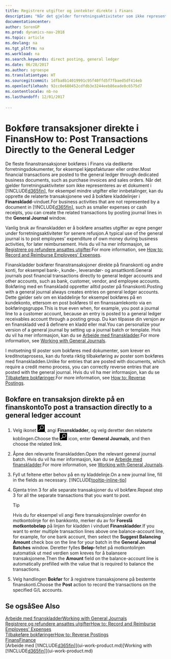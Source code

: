 ```yaml
---
title: Registrere utgifter og inntekter direkte i Finans
description: "Når det gjelder forretningsaktiviteter som ikke representeres av et dokument i Financials, for eksempel mindre utgifter eller innbetalinger, kan du opprette de relaterte transaksjonene ved å bokføre kladdelinjer i Finanskladd-vinduet."
documentationcenter: 
author: SorenGP
ms.prod: dynamics-nav-2018
ms.topic: article
ms.devlang: na
ms.tgt_pltfrm: na
ms.workload: na
ms.search.keywords: direct posting, general ledger
ms.date: 06/28/2017
ms.author: sgroespe
ms.translationtype: HT
ms.sourcegitcommit: 1dfba8b14019991c95f40ffd5f7fbaed5df414eb
ms.openlocfilehash: 92cc0e680452cdfdb3e3244eeb86eade0c6575d7
ms.contentlocale: nb-no
ms.lasthandoff: 12/01/2017

---
```

# <a name="how-to-post-transactions-directly-to-the-general-ledger"></a><span data-ttu-id="fbeda-103">Bokføre transaksjoner direkte i Finans</span><span class="sxs-lookup"><span data-stu-id="fbeda-103">How to: Post Transactions Directly to the General Ledger</span></span>
<span data-ttu-id="fbeda-104">De fleste finanstransaksjoner bokføres i Finans via dedikerte forretningsdokumenter, for eksempel kjøpsfakturaer eller ordrer.</span><span class="sxs-lookup"><span data-stu-id="fbeda-104">Most financial transactions are posted to the general ledger through dedicated business documents, such as purchase invoices and sales orders.</span></span> <span data-ttu-id="fbeda-105">Når det gjelder forretningsaktiviteter som ikke representeres av et dokument i [!INCLUDE[d365fin](includes/d365fin_md.md)], for eksempel mindre utgifter eller innbetalinger, kan du opprette de relaterte transaksjonene ved å bokføre kladdelinjer i **Finanskladd**-vinduet.</span><span class="sxs-lookup"><span data-stu-id="fbeda-105">For business activities that are not represented by a document in [!INCLUDE[d365fin](includes/d365fin_md.md)], such as smaller expenses or cash receipts, you can create the related transactions by posting journal lines in the **General Journal** window.</span></span>

<span data-ttu-id="fbeda-106">Vanlig bruk av finanskladden er å bokføre ansattes utgifter av egne penger under forretningsaktiviteter for senere refusjon.</span><span class="sxs-lookup"><span data-stu-id="fbeda-106">A typical use of the general journal is to post employees' expenditure of own money during business activities, for later reimbursement.</span></span> <span data-ttu-id="fbeda-107">Hvis du vil ha mer informasjon, se [Registrere og refundere ansattes utgifter](finance-how-record-reimburse-employee-expenses.md).</span><span class="sxs-lookup"><span data-stu-id="fbeda-107">For more information, see [How to: Record and Reimburse Employees' Expenses](finance-how-record-reimburse-employee-expenses.md).</span></span>

<span data-ttu-id="fbeda-108">Finanskladder bokfører finanstransaksjoner direkte på finanskonti og andre konti, for eksempel bank-, kunde-, leverandør- og ansattkonti.</span><span class="sxs-lookup"><span data-stu-id="fbeda-108">General journals post financial transactions directly to general ledger accounts and other accounts, such as bank, customer, vendor, and employee accounts.</span></span> <span data-ttu-id="fbeda-109">Bokføring med en finanskladd oppretter alltid poster på finanskonti.</span><span class="sxs-lookup"><span data-stu-id="fbeda-109">Posting with a general journal always creates entries on general ledger accounts.</span></span> <span data-ttu-id="fbeda-110">Dette gjelder selv om en kladdelinje for eksempel bokføres på en kundekonto, ettersom en post bokføres til en finanssamlekonto via en bokføringsgruppe.</span><span class="sxs-lookup"><span data-stu-id="fbeda-110">This is true even when, for example, you post a journal line to a customer account, because an entry is posted to a general ledger receivables account through a posting group.</span></span> <span data-ttu-id="fbeda-111">Du kan tilpasse din versjon av en finanskladd ved å definere en kladd eller mal.</span><span class="sxs-lookup"><span data-stu-id="fbeda-111">You can personalize your version of a general journal by setting up a journal batch or template.</span></span> <span data-ttu-id="fbeda-112">Hvis du vil ha mer informasjon, kan du se [Arbeide med finanskladder](ui-work-general-journals.md).</span><span class="sxs-lookup"><span data-stu-id="fbeda-112">For more information, see [Working with General Journals](ui-work-general-journals.md).</span></span>

<span data-ttu-id="fbeda-113">I motsetning til poster som bokføres med dokumenter, som krever en kreditnotaprosess, kan du foreta riktig tilbakeføring av poster som bokføres med finanskladden.</span><span class="sxs-lookup"><span data-stu-id="fbeda-113">Unlike for entries that are posted with documents, which require a credit memo process, you can correctly reverse entries that are posted with the general journal.</span></span> <span data-ttu-id="fbeda-114">Hvis du vil ha mer informasjon, kan du se [Tilbakeføre bokføringer](finance-how-reverse-journal-posting.md).</span><span class="sxs-lookup"><span data-stu-id="fbeda-114">For more information, see [How to: Reverse Postings](finance-how-reverse-journal-posting.md).</span></span>

## <a name="to-post-a-transaction-directly-to-a-general-ledger-account"></a><span data-ttu-id="fbeda-115">Bokføre en transaksjon direkte på en finanskonto</span><span class="sxs-lookup"><span data-stu-id="fbeda-115">To post a transaction directly to a general ledger account</span></span>
1. <span data-ttu-id="fbeda-116">Velg ikonet ![Søk etter side eller rapport](media/ui-search/search_small.png "Søk etter side eller rapport"), angi **Finanskladder**, og velg deretter den relaterte koblingen.</span><span class="sxs-lookup"><span data-stu-id="fbeda-116">Choose the ![Search for Page or Report](media/ui-search/search_small.png "Search for Page or Report icon") icon, enter **General Journals**, and then choose the related link.</span></span>
2. <span data-ttu-id="fbeda-117">Åpne den relevante finanskladden.</span><span class="sxs-lookup"><span data-stu-id="fbeda-117">Open the relevant general journal batch.</span></span> <span data-ttu-id="fbeda-118">Hvis du vil ha mer informasjon, kan du se [Arbeide med finanskladder](ui-work-general-journals.md).</span><span class="sxs-lookup"><span data-stu-id="fbeda-118">For more information, see [Working with General Journals](ui-work-general-journals.md).</span></span>
3. <span data-ttu-id="fbeda-119">Fyll ut feltene etter behov på en ny kladdelinje.</span><span class="sxs-lookup"><span data-stu-id="fbeda-119">On a new journal line, fill in the fields as necessary.</span></span> [!INCLUDE[tooltip-inline-tip](includes/tooltip-inline-tip_md.md)]    
4. <span data-ttu-id="fbeda-120">Gjenta trinn 3 for alle separate transaksjoner du vil bokføre.</span><span class="sxs-lookup"><span data-stu-id="fbeda-120">Repeat step 3 for all the separate transactions that you want to post.</span></span>

    > [!TIP]  
    > <span data-ttu-id="fbeda-121">Hvis du for eksempel vil angi flere transaksjonslinjer ovenfor én motkontolinje for én bankkonto, merker du av for **Foreslå motkontobeløp** på linjen for kladden i vinduet **Finanskladder**.</span><span class="sxs-lookup"><span data-stu-id="fbeda-121">If you want to enter multiple transaction lines above one balance-account line, for example, for one bank account, then select the **Suggest Balancing Amount** check box on the line for your batch in the **General Journal Batches** window.</span></span> <span data-ttu-id="fbeda-122">Deretter fylles **Beløp**-feltet på motkontolinjen automatisk ut med verdien som kreves for å balansere transaksjonene.</span><span class="sxs-lookup"><span data-stu-id="fbeda-122">Then the **Amount** field on the balance-account line is automatically prefilled with the value that is required to balance the transactions.</span></span>
5. <span data-ttu-id="fbeda-123">Velg handlingen **Bokfør** for å registrere transaksjonene på bestemte finanskonti.</span><span class="sxs-lookup"><span data-stu-id="fbeda-123">Choose the **Post** action to record the transactions on the specified G/L accounts.</span></span>

## <a name="see-also"></a><span data-ttu-id="fbeda-124">Se også</span><span class="sxs-lookup"><span data-stu-id="fbeda-124">See Also</span></span>
[<span data-ttu-id="fbeda-125">Arbeide med finanskladder</span><span class="sxs-lookup"><span data-stu-id="fbeda-125">Working with General Journals</span></span>](ui-work-general-journals.md)  
[<span data-ttu-id="fbeda-126">Registrere og refundere ansattes utgifter</span><span class="sxs-lookup"><span data-stu-id="fbeda-126">How to: Record and Reimburse Employees' Expenses</span></span>](finance-how-record-reimburse-employee-expenses.md)  
[<span data-ttu-id="fbeda-127">Tilbakeføre bokføringer</span><span class="sxs-lookup"><span data-stu-id="fbeda-127">How to: Reverse Postings</span></span>](finance-how-reverse-journal-posting.md)  
[<span data-ttu-id="fbeda-128">Finans</span><span class="sxs-lookup"><span data-stu-id="fbeda-128">Finance</span></span>](finance.md)  
<span data-ttu-id="fbeda-129">[Arbeide med [!INCLUDE[d365fin](includes/d365fin_md.md)]](ui-work-product.md)</span><span class="sxs-lookup"><span data-stu-id="fbeda-129">[Working with [!INCLUDE[d365fin](includes/d365fin_md.md)]](ui-work-product.md)</span></span>  

